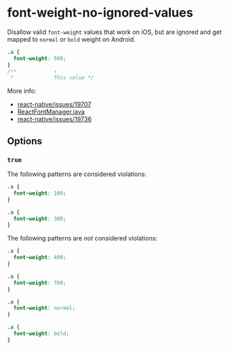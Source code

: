# font-weight-no-ignored-values

Disallow valid `font-weight` values that work on iOS, but are ignored and get mapped to `normal` or `bold` weight on Android.

```css
.a {
  font-weight: 500;
}
/**            ↑
 *             This value */
```

More info:

- [react-native/issues/19707](https://github.com/facebook/react-native/issues/19707)
- [ReactFontManager.java](https://github.com/facebook/react-native/blob/master/ReactAndroid/src/main/java/com/facebook/react/views/text/ReactFontManager.java)
- [react-native/issues/19736](https://github.com/facebook/react-native/issues/19736)

## Options

### `true`

The following patterns are considered violations:

```css
.a {
  font-weight: 100;
}
```

```css
.a {
  font-weight: 300;
}
```

The following patterns are _not_ considered violations:

```css
.a {
  font-weight: 400;
}
```

```css
.a {
  font-weight: 700;
}
```

```css
.a {
  font-weight: normal;
}
```

```css
.a {
  font-weight: bold;
}
```

